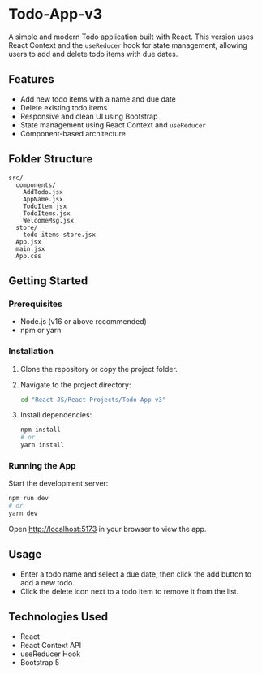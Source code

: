 # Todo-App-v3

A simple and modern Todo application built with React. This version uses React Context and the `useReducer` hook for state management, allowing users to add and delete todo items with due dates.

## Features

- Add new todo items with a name and due date
- Delete existing todo items
- Responsive and clean UI using Bootstrap
- State management using React Context and `useReducer`
- Component-based architecture

## Folder Structure

```
src/
  components/
    AddTodo.jsx
    AppName.jsx
    TodoItem.jsx
    TodoItems.jsx
    WelcomeMsg.jsx
  store/
    todo-items-store.jsx
  App.jsx
  main.jsx
  App.css
```

## Getting Started

### Prerequisites

- Node.js (v16 or above recommended)
- npm or yarn

### Installation

1. Clone the repository or copy the project folder.
2. Navigate to the project directory:

   ```sh
   cd "React JS/React-Projects/Todo-App-v3"
   ```

3. Install dependencies:

   ```sh
   npm install
   # or
   yarn install
   ```

### Running the App

Start the development server:

```sh
npm run dev
# or
yarn dev
```

Open [http://localhost:5173](http://localhost:5173) in your browser to view the app.

## Usage

- Enter a todo name and select a due date, then click the add button to add a new todo.
- Click the delete icon next to a todo item to remove it from the list.

## Technologies Used

- React
- React Context API
- useReducer Hook
- Bootstrap 5


